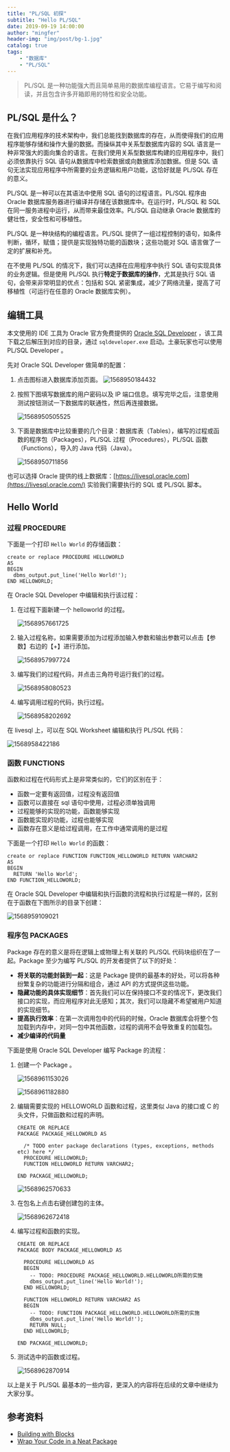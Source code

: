 ```yaml
---
title: "PL/SQL 初探"
subtitle: "Hello PL/SQL"
date: 2019-09-19 14:00:00
author: "mingfer"
header-img: "img/post/bg-1.jpg"
catalog: true
tags: 
    - "数据库"
    - "PL/SQL"
---
```


> PL/SQL 是一种功能强大而且简单易用的数据库编程语言。它易于编写和阅读，并且包含许多开箱即用的特性和安全功能。

## PL/SQL 是什么？

在我们应用程序的技术架构中，我们总能找到数据库的存在，从而使得我们的应用程序能够存储和操作大量的数据。而操纵其中关系型数据库内容的 SQL 语言是一种非常强大的面向集合的语言。在我们使用关系型数据库构建的应用程序中，我们必须依靠执行 SQL 语句从数据库中检索数据或向数据库添加数据。但是 SQL 语句无法实现应用程序中所需要的业务逻辑和用户功能，这恰好就是 PL/SQL 存在的意义。

PL/SQL 是一种可以在其语法中使用 SQL 语句的过程语言。PL/SQL 程序由 Oracle 数据库服务器进行编译并存储在该数据库中。在运行时，PL/SQL 和 SQL 在同一服务进程中运行，从而带来最佳效率。PL/SQL 自动继承 Oracle 数据库的健壮性，安全性和可移植性。

PL/SQL 是一种块结构的编程语言。PL/SQL 提供了一组过程控制的语句，如条件判断，循环，赋值；提供是实现独特功能的函数块；这些功能对 SQL 语言做了一定的扩展和补充。

在不使用 PL/SQL 的情况下，我们可以选择在应用程序中执行 SQL 语句实现具体的业务逻辑。但是使用 PL/SQL 执行**特定于数据库的操作**，尤其是执行 SQL 语句，会带来非常明显的优点：包括和 SQL 紧密集成，减少了网络流量，提高了可移植性（可运行在任意的 Oracle 数据库实例）。

## 编辑工具

本文使用的 IDE 工具为 Oracle 官方免费提供的 [Oracle SQL Developer](https://www.oracle.com/database/technologies/appdev/sql-developer.html) ，该工具下载之后解压到对应的目录，通过 `sqldeveloper.exe` 启动。土豪玩家也可以使用 PL/SQL Developer 。

先对 Oracle SQL Developer 做简单的配置：

1. 点击图标进入数据库添加页面。
	![1568950184432](/img/post/1568950184432.png)
	
2. 按照下图填写数据库的用户密码以及 IP 端口信息。填写完毕之后，注意使用测试按钮测试一下数据库的联通性，然后再连接数据。

   ![1568950505525](/img/post/1568950505525.png)

3. 下面是数据库中比较重要的几个目录：数据库表（Tables），编写的过程或函数的程序包（Packages），PL/SQL 过程（Procedures），PL/SQL 函数（Functions），导入的 Java 代码（Java）。

   ![1568950711856](/img/post/1568950711856.png)

也可以选择 Oracle 提供的线上数据库：[https://livesql.oracle.com](https://livesql.oracle.com/) 实验我们需要执行的 SQL 或 PL/SQL 脚本。

## Hello World

### 过程 PROCEDURE

下面是一个打印 `Hello World` 的存储函数：

```plsql
create or replace PROCEDURE HELLOWORLD 
AS
BEGIN
  dbms_output.put_line('Hello World!');
END HELLOWORLD;
```

在 Oracle SQL Developer 中编辑和执行该过程：

1. 在过程下面新建一个 helloworld 的过程。

   ![1568957661725](/img/post/1568957661725.png)

2. 输入过程名称，如果需要添加为过程添加输入参数和输出参数可以点击【参数】右边的【+】进行添加。

   ![1568957997724](/img/post/1568957997724.png)

3. 编写我们的过程代码，并点击三角符号运行我们的过程。

   ![1568958080523](/img/post/1568958080523.png)

4. 编写调用过程的代码，执行过程。

   ![1568958202692](/img/post/1568958202692.png)

在 livesql 上，可以在 SQL Worksheet 编辑和执行 PL/SQL 代码：

![1568958422186](/img/post/1568958422186.png)

### 函数 FUNCTIONS

函数和过程在代码形式上是非常类似的，它们的区别在于：

- 函数一定要有返回值，过程没有返回值
- 函数可以直接在 sql 语句中使用，过程必须单独调用
- 过程能够的实现的功能，函数能够实现
- 函数能实现的功能，过程也能够实现
- 函数存在意义是给过程调用，在工作中通常调用的是过程

下面是一个打印 `Hello World` 的函数：

```plsql
create or replace FUNCTION FUNCTION_HELLOWORLD RETURN VARCHAR2 
AS 
BEGIN
  RETURN 'Hello World';
END FUNCTION_HELLOWORLD;
```

在 Oracle SQL Developer 中编辑和执行函数的流程和执行过程是一样的，区别在于函数在下图所示的目录下创建：

![1568959109021](/img/post/1568959109021.png)

### 程序包 PACKAGES

Package 存在的意义是将在逻辑上或物理上有关联的 PL/SQL 代码块组织在了一起。Package 至少为编写 PL/SQL 的开发者提供了以下的好处：

- **将关联的功能封装到一起**：这是 Package 提供的最基本的好处，可以将各种纷繁复杂的功能进行分隔和组合，通过 API 的方式提供这些功能。
- **隐藏功能的具体实现细节**：首先我们可以在保持接口不变的情况下，更改我们接口的实现，而应用程序对此无感知；其次，我们可以隐藏不希望被用户知道的实现细节。
- **提高执行效率**：在第一次调用包中的代码的时候，Oracle 数据库会将整个包加载到内存中，对同一包中其他函数，过程的调用不会导致重复的加载包。
- **减少编译的代码量**

下面是使用 Oracle SQL Developer 编写 Package 的流程：

1. 创建一个 Package 。

   ![1568961153026](/img/post/1568961153026.png)

   ![1568961182880](/img/post/1568961182880.png)

2. 编辑需要实现的 HELLOWORLD 函数和过程，这里类似 Java 的接口或 C 的头文件，只做函数和过程的声明。

   ```plsql
   CREATE OR REPLACE 
   PACKAGE PACKAGE_HELLOWORLD AS 
   
     /* TODO enter package declarations (types, exceptions, methods etc) here */ 
     PROCEDURE HELLOWORLD;
     FUNCTION HELLOWORLD RETURN VARCHAR2;
   
   END PACKAGE_HELLOWORLD;
   ```
   
   ![1568962570633](/img/post/1568962570633.png)
   
3. 在包名上点击右键创建包的主体。
   
   ![1568962672418](/img/post/1568962672418.png)
   
4. 编写过程和函数的实现。
   
   ```plsql
   CREATE OR REPLACE
   PACKAGE BODY PACKAGE_HELLOWORLD AS
   
     PROCEDURE HELLOWORLD AS
     BEGIN
       -- TODO: PROCEDURE PACKAGE_HELLOWORLD.HELLOWORLD所需的实施
       dbms_output.put_line('Hello World!');
     END HELLOWORLD;
   
     FUNCTION HELLOWORLD RETURN VARCHAR2 AS
     BEGIN
       -- TODO: FUNCTION PACKAGE_HELLOWORLD.HELLOWORLD所需的实施
       dbms_output.put_line('Hello World!');
       RETURN NULL;
     END HELLOWORLD;
   
   END PACKAGE_HELLOWORLD;
   ```
   
5. 测试选中的函数或过程。

   ![1568962870914](/img/post/1568962870914.png)

以上是关于 PL/SQL 最基本的一些内容，更深入的内容将在后续的文章中继续为大家分享。

## 参考资料

- [Building with Blocks](https://blogs.oracle.com/oraclemagazine/building-with-blocks)
- [Wrap Your Code in a Neat Package](https://blogs.oracle.com/oraclemagazine/wrap-your-code-in-a-neat-package)

